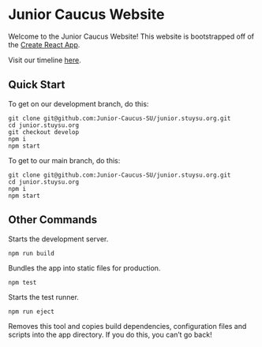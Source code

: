 # Junior Caucus Website

Welcome to the Junior Caucus Website! This website is bootstrapped off of the [Create React App](https://create-react-app.dev/).

Visit our timeline [here](https://github.com/Junior-Caucus-SU/Caucus_Guidelines/blob/324ab1e87727b833ef3c698aba5ebee91b405d83/TIMELINE.md).

## Quick Start

To get on our development branch, do this:

```shell
git clone git@github.com:Junior-Caucus-SU/junior.stuysu.org.git
cd junior.stuysu.org
git checkout develop
npm i
npm start
```

To get to our main branch, do this:

```shell
git clone git@github.com:Junior-Caucus-SU/junior.stuysu.org.git
cd junior.stuysu.org
npm i
npm start
```

## Other Commands

Starts the development server.

```shell
npm run build
```

Bundles the app into static files for production.

```shell
npm test
```

Starts the test runner.

```shell
npm run eject
```

Removes this tool and copies build dependencies, configuration files
and scripts into the app directory. If you do this, you can’t go back!
